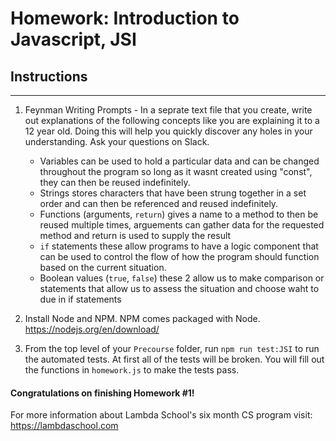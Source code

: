 # Homework: Introduction to Javascript, JSI

## Instructions
---
1. Feynman Writing Prompts - In a seprate text file that you create, write out explanations of the following concepts like you are explaining it to a 12 year old.  Doing this will help you quickly discover any holes in your understanding.  Ask your questions on Slack.
		
	* Variables	can be used to hold a particular data and can be changed throughout the program so long as it wasnt created using "const", they can then be reused indefinitely.
	* Strings	stores characters that have been strung together in a set order and can then be referenced and reused indefinitely.
	* Functions (arguments, `return`)    gives a name to a method to then be reused multiple times, arguements can gather data for the requested method and return is used to supply the result
	* `if` statements	these allow programs to have a logic component that can be used to control the flow of how the program should function based on the current situation.
	* Boolean values (`true`, `false`)  these 2 allow us to make comparison or statements that allow us to assess the situation and choose waht to due in if statements


2. Install Node and NPM.  NPM comes packaged with Node. https://nodejs.org/en/download/

3. From the top level of your `Precourse` folder, run `npm run test:JSI` to run the automated tests.  At first all of the tests will be broken.  You will fill out the functions in `homework.js` to make the tests pass.


#### Congratulations on finishing Homework #1!

For more information about Lambda School's six month CS program visit: https://lambdaschool.com
